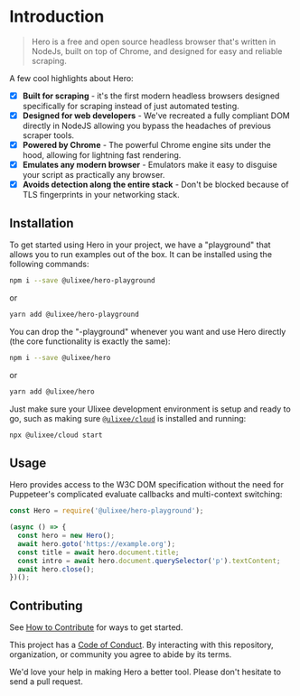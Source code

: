 # Introduction

> Hero is a free and open source headless browser that's written in NodeJs, built on top of Chrome, and designed for easy and reliable scraping.

A few cool highlights about Hero:

- [x] **Built for scraping** - it's the first modern headless browsers designed specifically for scraping instead of just automated testing.
- [x] **Designed for web developers** - We've recreated a fully compliant DOM directly in NodeJS allowing you bypass the headaches of previous scraper tools.
- [x] **Powered by Chrome** - The powerful Chrome engine sits under the hood, allowing for lightning fast rendering.
- [x] **Emulates any modern browser** - Emulators make it easy to disguise your script as practically any browser.
- [x] **Avoids detection along the entire stack** - Don't be blocked because of TLS fingerprints in your networking stack.

## Installation

To get started using Hero in your project, we have a "playground" that allows you to run examples out of the box. It can be installed using the following commands:

```bash
npm i --save @ulixee/hero-playground
```

or

```bash
yarn add @ulixee/hero-playground
```

You can drop the "-playground" whenever you want and use Hero directly (the core functionality is exactly the same):

```bash
npm i --save @ulixee/hero
```

or

```bash
yarn add @ulixee/hero
```

Just make sure your Ulixee development environment is setup and ready to go, such as making sure [`@ulixee/cloud`](https://ulixee.org/docs/cloud) is installed and running:

```bash
npx @ulixee/cloud start
```

## Usage

Hero provides access to the W3C DOM specification without the need for Puppeteer's complicated evaluate callbacks and multi-context switching:

```js
const Hero = require('@ulixee/hero-playground');

(async () => {
  const hero = new Hero();
  await hero.goto('https://example.org');
  const title = await hero.document.title;
  const intro = await hero.document.querySelector('p').textContent;
  await hero.close();
})();
```

## Contributing

See [How to Contribute](https://ulixee.org/how-to-contribute) for ways to get started.

This project has a [Code of Conduct](https://ulixee.org/code-of-conduct). By interacting with this repository, organization, or community you agree to abide by its terms.

We'd love your help in making Hero a better tool. Please don't hesitate to send a pull request.

